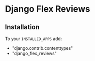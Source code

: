 # Django Flex Reviews

## Installation
To your `INSTALLED_APPS` add:
- "django.contrib.contenttypes"
- "django_flex_reviews"